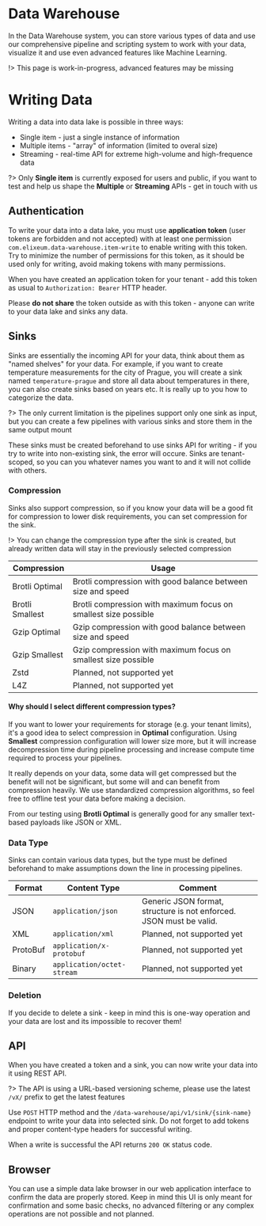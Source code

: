 # Data Warehouse

In the Data Warehouse system, you can store various types of data and use our comprehensive pipeline and scripting system to work with your data, visualize it and use even advanced features like Machine Learning.

!> This page is work-in-progress, advanced features may be missing

# Writing Data

Writing a data into data lake is possible in three ways:
 - Single item - just a single instance of information
 - Multiple items - "array" of information (limited to overal size)
 - Streaming - real-time API for extreme high-volume and high-frequence data

?> Only **Single item** is currently exposed for users and public, if you want to test and help us shape the **Multiple** or **Streaming** APIs - get in touch with us

## Authentication

To write your data into a data lake, you must use **application token** (user tokens are forbidden and not accepted) with at least one permission `com.elixeum.data-warehouse.item-write` to enable writing with this token. Try to minimize the number of permissions for this token, as it should be used only for writing, avoid making tokens with many permissions.

When you have created an application token for your tenant - add this token as usual to `Authorization: Bearer` HTTP header.

Please **do not share** the token outside as with this token - anyone can write to your data lake and sinks any data.

## Sinks

Sinks are essentially the incoming API for your data, think about them as "named shelves" for your data. For example, if you want to create temperature measurements for the city of Prague, you will create a sink named `temperature-prague` and store all data about temperatures in there, you can also create sinks based on years etc. It is really up to you how to categorize the data.

?> The only current limitation is the pipelines support only one sink as input, but you can create a few pipelines with various sinks and store them in the same output mount

These sinks must be created beforehand to use sinks API for writing - if you try to write into non-existing sink, the error will occure. Sinks are tenant-scoped, so you can you whatever names you want to and it will not collide with others.

### Compression

Sinks also support compression, so if you know your data will be a good fit for compression to lower disk requirements, you can set compression for the sink.

!> You can change the compression type after the sink is created, but already written data will stay in the previously selected compression

| Compression | Usage |
|-------------|-------|
| Brotli Optimal | Brotli compression with good balance between size and speed |
| Brotli Smallest | Brotli compression with maximum focus on smallest size possible |
| Gzip Optimal | Gzip compression with good balance between size and speed |
| Gzip Smallest | Gzip compression with maximum focus on smallest size possible |
| Zstd | Planned, not supported yet |
| L4Z | Planned, not supported yet |

#### Why should I select different compression types?

If you want to lower your requirements for storage (e.g. your tenant limits), it's a good idea to select compression in **Optimal** configuration. Using **Smallest** compression configuration will lower size more, but it will increase decompression time during pipeline processing and increase compute time required to process your pipelines.

It really depends on your data, some data will get compressed but the benefit will not be significant, but some will and can benefit from compression heavily. We use standardized compression algorithms, so feel free to offline test your data before making a decision.

From our testing using **Brotli Optimal** is generally good for any smaller text-based payloads like JSON or XML.

### Data Type

Sinks can contain various data types, but the type must be defined beforehand to make assumptions down the line in processing pipelines.

| Format | Content Type | Comment |
|--------|--------------|---------|
| JSON | `application/json` | Generic JSON format, structure is not enforced. JSON must be valid. |
| XML | `application/xml` | Planned, not supported yet |
| ProtoBuf | `application/x-protobuf` | Planned, not supported yet |
| Binary | `application/octet-stream` | Planned, not supported yet |

### Deletion

If you decide to delete a sink - keep in mind this is one-way operation and your data are lost and its impossible to recover them!

## API

When you have created a token and a sink, you can now write your data into it using REST API.

?> The API is using a URL-based versioning scheme, please use the latest `/vX/` prefix to get the latest features

Use `POST` HTTP method and the `/data-warehouse/api/v1/sink/{sink-name}` endpoint to write your data into selected sink.
Do not forget to add tokens and proper content-type headers for successful writing.

When a write is successful the API returns `200 OK` status code.

## Browser

You can use a simple data lake browser in our web application interface to confirm the data are properly stored. Keep in mind this UI is only meant for confirmation and some basic checks, no advanced filtering or any complex operations are not possible and not planned.

